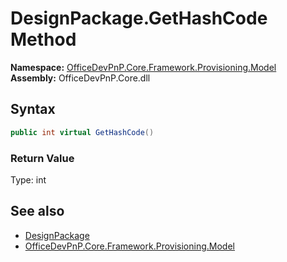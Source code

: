 # DesignPackage.GetHashCode Method  
  

**Namespace:** [OfficeDevPnP.Core.Framework.Provisioning.Model](OfficeDevPnP.Core.Framework.Provisioning.Model.md)  
**Assembly:** OfficeDevPnP.Core.dll  
## Syntax
```C#
public int virtual GetHashCode()
```
### Return Value
Type: int  

## See also
- [DesignPackage](OfficeDevPnP.Core.Framework.Provisioning.Model.DesignPackage.md) 
- [OfficeDevPnP.Core.Framework.Provisioning.Model](OfficeDevPnP.Core.Framework.Provisioning.Model.md) 

